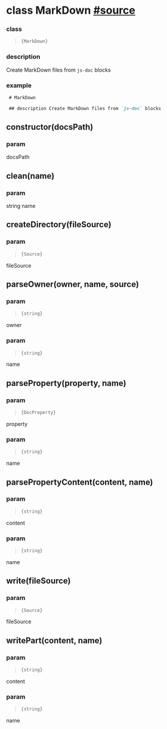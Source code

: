 
# class MarkDown [#source](../core/MarkDown.js)


### class 
> ```ts
> {MarkDown}
> ```



### description 
Create MarkDown files from `js-doc` blocks

### example 
 ```markdown
  # MarkDown
 
  ## description Create MarkDown files from `js-doc` blocks
 
  ```
## constructor(docsPath)



### param 
docsPath
## clean(name)



### param 
string name
## createDirectory(fileSource)



### param 
> ```ts
> {Source}
> ```

 fileSource
## parseOwner(owner, name, source)



### param 
> ```ts
> {string}
> ```

 owner

### param 
> ```ts
> {string}
> ```

 name
## parseProperty(property, name)



### param 
> ```ts
> {DocProperty}
> ```

 property

### param 
> ```ts
> {string}
> ```

 name
## parsePropertyContent(content, name)



### param 
> ```ts
> {string}
> ```

 content

### param 
> ```ts
> {string}
> ```

 name
## write(fileSource)



### param 
> ```ts
> {Source}
> ```

 fileSource
## writePart(content, name)



### param 
> ```ts
> {string}
> ```

 content

### param 
> ```ts
> {string}
> ```

 name